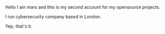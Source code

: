 Hello
I am mars and this is my second account for my opensource projects.

I run cybersecurity company based in London.

Yep, that's it.

<!--START_SECTION:waka-->
<!--END_SECTION:waka-->
